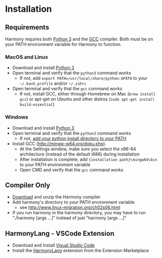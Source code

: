 # Installation

## Requirements

Harmony requires both [Python 3](https://www.python.org/downloads/) and the [GCC](https://gcc.gnu.org/) compiler. Both must be on your PATH environment variable for Harmony to function.

### MacOS and Linux

 - Download and install [Python 3](https://www.python.org/downloads/)
 - Open terminal and verify that the `python3` command works
   - If not, add `export PATH=/usr/local/share/python:$PATH` to your `~/.bash_profile` and/or `~/.zshrc`
 - Open terminal and verify that the `gcc` command works
   - If not, install GCC, either through Homebrew on Mac (`brew install gcc`) or apt-get on Ubuntu and other distros (`sudo apt-get install build-essential`)

### Windows

 - Download and install [Python 3](https://www.python.org/downloads/)
 - Open terminal and verify that the `python3` command works
   - If not, [add your python install directory to your PATH](https://datatofish.com/add-python-to-windows-path/)
 - Install GCC (http://mingw-w64.org/doku.php).
    - At the Settings window, make sure you select the x86-64
        architecture (instead of the default i686) during installation
    - After installation is complete, add `{installation path}\mingw64\bin` to your PATH environment variable
    - Open CMD and verify that the `gcc` command works

## Compiler Only
  - [Download](https://harmony.cs.cornell.edu) and unzip the Harmony compiler
  - Add harmony's directory to your PATH environment variable
    - see http://www.linux-migration.org/ch02s06.html
  - If you run harmony in the harmony directory, you may have to
    run "./harmony [args ...]" instead of just "harmony [args ...]"

## HarmonyLang - VSCode Extension
 - Download and Install [Visual Studio Code](https://code.visualstudio.com/)
 - Install the [HarmonyLang](https://marketplace.visualstudio.com/items?itemName=kevinsun-dev-cornell.harmonylang-beta) extension from the Extension Marketplace